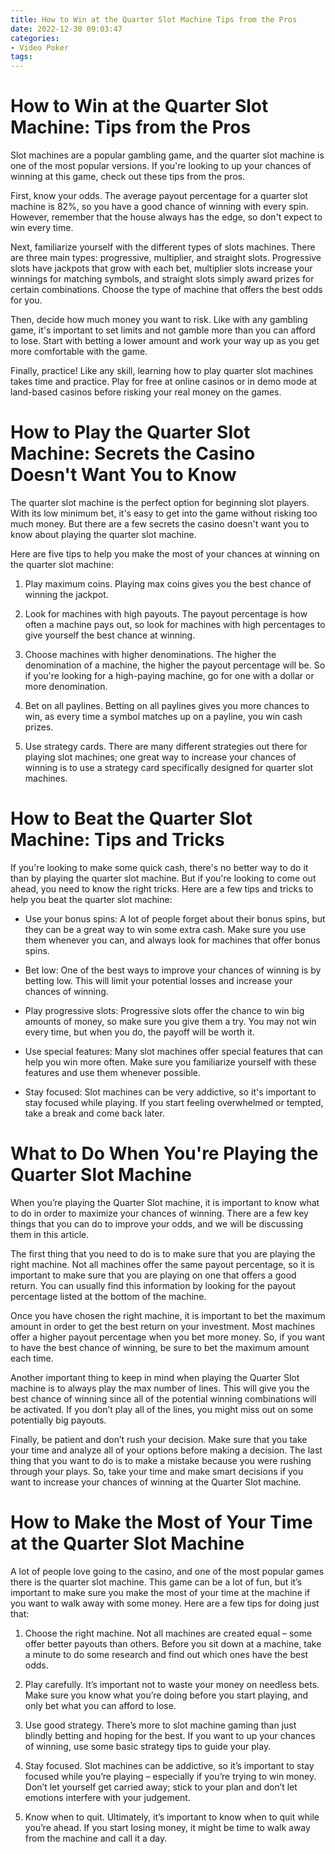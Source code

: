 ```yaml
---
title: How to Win at the Quarter Slot Machine Tips from the Pros
date: 2022-12-30 09:03:47
categories:
- Video Poker
tags:
---
```



#  How to Win at the Quarter Slot Machine: Tips from the Pros

Slot machines are a popular gambling game, and the quarter slot machine is one of the most popular versions. If you're looking to up your chances of winning at this game, check out these tips from the pros.

First, know your odds. The average payout percentage for a quarter slot machine is 82%, so you have a good chance of winning with every spin. However, remember that the house always has the edge, so don't expect to win every time.

Next, familiarize yourself with the different types of slots machines. There are three main types: progressive, multiplier, and straight slots. Progressive slots have jackpots that grow with each bet, multiplier slots increase your winnings for matching symbols, and straight slots simply award prizes for certain combinations. Choose the type of machine that offers the best odds for you.

Then, decide how much money you want to risk. Like with any gambling game, it's important to set limits and not gamble more than you can afford to lose. Start with betting a lower amount and work your way up as you get more comfortable with the game.

Finally, practice! Like any skill, learning how to play quarter slot machines takes time and practice. Play for free at online casinos or in demo mode at land-based casinos before risking your real money on the games.

#  How to Play the Quarter Slot Machine: Secrets the Casino Doesn't Want You to Know

The quarter slot machine is the perfect option for beginning slot players. With its low minimum bet, it's easy to get into the game without risking too much money. But there are a few secrets the casino doesn't want you to know about playing the quarter slot machine.

Here are five tips to help you make the most of your chances at winning on the quarter slot machine:

1. Play maximum coins. Playing max coins gives you the best chance of winning the jackpot.

2. Look for machines with high payouts. The payout percentage is how often a machine pays out, so look for machines with high percentages to give yourself the best chance at winning.

3. Choose machines with higher denominations. The higher the denomination of a machine, the higher the payout percentage will be. So if you're looking for a high-paying machine, go for one with a dollar or more denomination.

4. Bet on all paylines. Betting on all paylines gives you more chances to win, as every time a symbol matches up on a payline, you win cash prizes.

5. Use strategy cards. There are many different strategies out there for playing slot machines; one great way to increase your chances of winning is to use a strategy card specifically designed for quarter slot machines.

#  How to Beat the Quarter Slot Machine: Tips and Tricks

If you're looking to make some quick cash, there's no better way to do it than by playing the quarter slot machine. But if you're looking to come out ahead, you need to know the right tricks. Here are a few tips and tricks to help you beat the quarter slot machine:

- Use your bonus spins: A lot of people forget about their bonus spins, but they can be a great way to win some extra cash. Make sure you use them whenever you can, and always look for machines that offer bonus spins.

- Bet low: One of the best ways to improve your chances of winning is by betting low. This will limit your potential losses and increase your chances of winning.

- Play progressive slots: Progressive slots offer the chance to win big amounts of money, so make sure you give them a try. You may not win every time, but when you do, the payoff will be worth it.

- Use special features: Many slot machines offer special features that can help you win more often. Make sure you familiarize yourself with these features and use them whenever possible.

- Stay focused: Slot machines can be very addictive, so it's important to stay focused while playing. If you start feeling overwhelmed or tempted, take a break and come back later.

#  What to Do When You're Playing the Quarter Slot Machine

When you’re playing the Quarter Slot machine, it is important to know what to do in order to maximize your chances of winning. There are a few key things that you can do to improve your odds, and we will be discussing them in this article.

The first thing that you need to do is to make sure that you are playing the right machine. Not all machines offer the same payout percentage, so it is important to make sure that you are playing on one that offers a good return. You can usually find this information by looking for the payout percentage listed at the bottom of the machine.

Once you have chosen the right machine, it is important to bet the maximum amount in order to get the best return on your investment. Most machines offer a higher payout percentage when you bet more money. So, if you want to have the best chance of winning, be sure to bet the maximum amount each time.

Another important thing to keep in mind when playing the Quarter Slot machine is to always play the max number of lines. This will give you the best chance of winning since all of the potential winning combinations will be activated. If you don’t play all of the lines, you might miss out on some potentially big payouts.

Finally, be patient and don’t rush your decision. Make sure that you take your time and analyze all of your options before making a decision. The last thing that you want to do is to make a mistake because you were rushing through your plays. So, take your time and make smart decisions if you want to increase your chances of winning at the Quarter Slot machine.

#  How to Make the Most of Your Time at the Quarter Slot Machine

A lot of people love going to the casino, and one of the most popular games there is the quarter slot machine. This game can be a lot of fun, but it’s important to make sure you make the most of your time at the machine if you want to walk away with some money. Here are a few tips for doing just that:

1. Choose the right machine. Not all machines are created equal – some offer better payouts than others. Before you sit down at a machine, take a minute to do some research and find out which ones have the best odds.

2. Play carefully. It’s important not to waste your money on needless bets. Make sure you know what you’re doing before you start playing, and only bet what you can afford to lose.

3. Use good strategy. There’s more to slot machine gaming than just blindly betting and hoping for the best. If you want to up your chances of winning, use some basic strategy tips to guide your play.

4. Stay focused. Slot machines can be addictive, so it’s important to stay focused while you’re playing – especially if you’re trying to win money. Don’t let yourself get carried away; stick to your plan and don’t let emotions interfere with your judgement.

5. Know when to quit. Ultimately, it’s important to know when to quit while you’re ahead. If you start losing money, it might be time to walk away from the machine and call it a day.